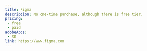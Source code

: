 ```yaml
---
title: Figma
description: No one-time purchase, although there is free tier.
pricing:
 - free  
 - paid
adobeApps:
 - XD
link: https://www.figma.com
---
```

